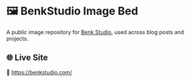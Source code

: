 # 🖼️ BenkStudio Image Bed

A public image repository for [Benk Studio](https://benkstudio.com/), used across blog posts and projects.

## 🌐 Live Site

🔗 https://benkstudio.com/

